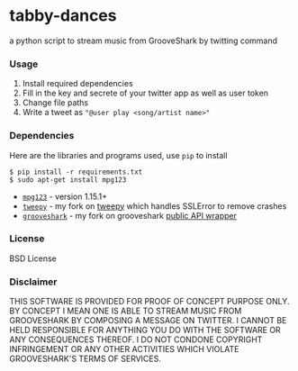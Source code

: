 tabby-dances
============

a python script to stream music from GrooveShark by twitting command

### Usage
1. Install required dependencies
2. Fill in the key and secrete of your twitter app as well as user token
3. Change file paths
3. Write a tweet as `"@user play <song/artist name>"`

### Dependencies
Here are the libraries and programs used, use `pip` to install 

    $ pip install -r requirements.txt
    $ sudo apt-get install mpg123

- [`mpg123`](http://www.mpg123.de/) - version 1.15.1+
- [`tweepy`](https://github.com/hezhao/tweepy) - my fork on [tweepy](https://github.com/tweepy/tweepy) which handles SSLError to remove crashes
- [`grooveshark`](https://github.com/hezhao/grooveshark) - my fork on grooveshark [public API wrapper](https://github.com/kaitlin/Grooveshark)


### License
BSD License


### Disclaimer
THIS SOFTWARE IS PROVIDED FOR PROOF OF CONCEPT PURPOSE ONLY. BY CONCEPT I MEAN ONE IS ABLE TO STREAM MUSIC FROM 
GROOVESHARK BY COMPOSING A MESSAGE ON TWITTER. I CANNOT BE HELD RESPONSIBLE FOR ANYTHING YOU DO WITH THE SOFTWARE
OR ANY CONSEQUENCES THEREOF. I DO NOT CONDONE COPYRIGHT INFRINGEMENT OR ANY OTHER ACTIVITIES WHICH VIOLATE
GROOVESHARK'S TERMS OF SERVICES.
